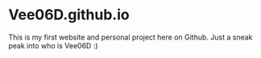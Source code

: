 # Vee06D.github.io
This is my first website and personal project here on Github. Just a sneak peak into who is Vee06D :)
